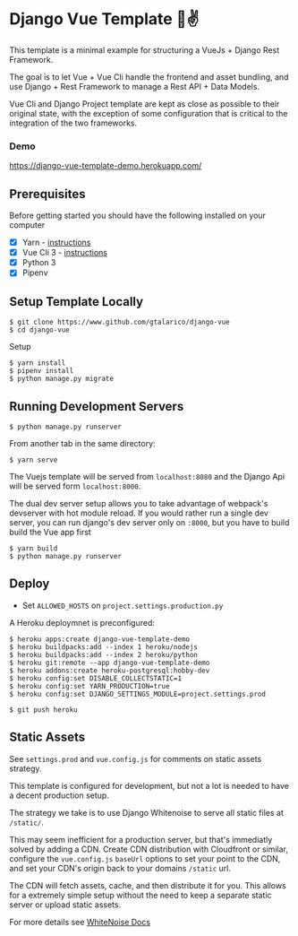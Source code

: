 # Django Vue Template 🐍✌️

This template is a minimal example for structuring a VueJs + Django Rest Framework.

The goal is to let Vue + Vue Cli handle the frontend and asset bundling,
and use Django + Rest Framework to manage a Rest API + Data Models.

Vue Cli and Django Project template are kept as close as possible to their
original state, with the exception of some configuration that is critical
to the integration of the two frameworks.

### Demo

https://django-vue-template-demo.herokuapp.com/

## Prerequisites

Before getting started you should have the following installed on your computer

- [X] Yarn - [instructions](https://yarnpkg.com/en/docs/install#mac-stable)
- [X] Vue Cli 3 - [instructions](https://cli.vuejs.org/guide/installation.html)
- [X] Python 3
- [X] Pipenv

## Setup Template Locally

```
$ git clone https://www.github.com/gtalarico/django-vue
$ cd django-vue
```

Setup
```
$ yarn install
$ pipenv install
$ python manage.py migrate
```

## Running Development Servers

```
$ python manage.py runserver
```

From another tab in the same directory:

```
$ yarn serve
```

The Vuejs template will be served from `localhost:8080` and the Django Api
will be served form `localhost:8000`.

The dual dev server setup allows you to take advantage of webpack's devserver
with hot module reload. If you would rather run a single dev server, you
can run django's dev server only on `:8000`, but you have to build build the
Vue app first

```
$ yarn build
$ python manage.py runserver
```



## Deploy

* Set `ALLOWED_HOSTS` on `project.settings.production.py`

A Heroku deploymnet is preconfigured:

```
$ heroku apps:create django-vue-template-demo
$ heroku buildpacks:add --index 1 heroku/nodejs
$ heroku buildpacks:add --index 2 heroku/python
$ heroku git:remote --app django-vue-template-demo
$ heroku addons:create heroku-postgresql:hobby-dev
$ heroku config:set DISABLE_COLLECTSTATIC=1
$ heroku config:set YARN_PRODUCTION=true
$ heroku config:set DJANGO_SETTINGS_MODULE=project.settings.prod

$ git push heroku
```

## Static Assets

See `settings.prod` and `vue.config.js` for comments on static assets strategy.

This template is configured for development, but not a lot is needed to have a decent
production setup.

The strategy we take is to use Django Whitenoise to serve all static files at `/static/`.

This may seem inefficient for a production server, but that's immediatly solved
by adding a CDN.
Create CDN distribution with Cloudfront or similar, configure the `vue.config.js` `baseUrl` options to set your point to the CDN, and set your CDN's origin back to your domains `/static` url.

The CDN will fetch assets, cache, and then distribute it for you.
This allows for a extremely simple setup without the need to keep a separate static server or
upload static assets.

For more details see [WhiteNoise Docs](http://whitenoise.evans.io/en/stable/django.html)

